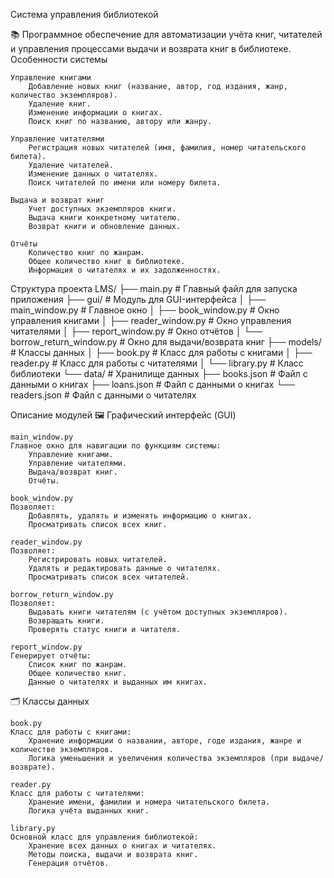 Система управления библиотекой

📚 Программное обеспечение для автоматизации учёта книг, читателей и управления процессами выдачи и возврата книг в библиотеке.
Особенности системы

    Управление книгами
        Добавление новых книг (название, автор, год издания, жанр, количество экземпляров).
        Удаление книг.
        Изменение информации о книгах.
        Поиск книг по названию, автору или жанру.

    Управление читателями
        Регистрация новых читателей (имя, фамилия, номер читательского билета).
        Удаление читателей.
        Изменение данных о читателях.
        Поиск читателей по имени или номеру билета.

    Выдача и возврат книг
        Учет доступных экземпляров книги.
        Выдача книги конкретному читателю.
        Возврат книги и обновление данных.

    Отчёты
        Количество книг по жанрам.
        Общее количество книг в библиотеке.
        Информация о читателях и их задолженностях.

Структура проекта
LMS/
├── main.py                # Главный файл для запуска приложения
├── gui/                   # Модуль для GUI-интерфейса
│   ├── main_window.py     # Главное окно
│   ├── book_window.py     # Окно управления книгами
│   ├── reader_window.py   # Окно управления читателями
│   ├── report_window.py   # Окно отчётов
│   └── borrow_return_window.py  # Окно для выдачи/возврата книг
├── models/                # Классы данных
│   ├── book.py            # Класс для работы с книгами
│   ├── reader.py          # Класс для работы с читателями
│   └── library.py         # Класс библиотеки
└── data/                  # Хранилище данных
    ├── books.json         # Файл с данными о книгах
    ├── loans.json         # Файл с данными о книгах
    └── readers.json       # Файл с данными о читателях

Описание модулей
🖼️ Графический интерфейс (GUI)

    main_window.py
    Главное окно для навигации по функциям системы:
        Управление книгами.
        Управление читателями.
        Выдача/возврат книг.
        Отчёты.

    book_window.py
    Позволяет:
        Добавлять, удалять и изменять информацию о книгах.
        Просматривать список всех книг.

    reader_window.py
    Позволяет:
        Регистрировать новых читателей.
        Удалять и редактировать данные о читателях.
        Просматривать список всех читателей.

    borrow_return_window.py
    Позволяет:
        Выдавать книги читателям (с учётом доступных экземпляров).
        Возвращать книги.
        Проверять статус книги и читателя.

    report_window.py
    Генерирует отчёты:
        Список книг по жанрам.
        Общее количество книг.
        Данные о читателях и выданных им книгах.

🗂️ Классы данных

    book.py
    Класс для работы с книгами:
        Хранение информации о названии, авторе, годе издания, жанре и количестве экземпляров.
        Логика уменьшения и увеличения количества экземпляров (при выдаче/возврате).

    reader.py
    Класс для работы с читателями:
        Хранение имени, фамилии и номера читательского билета.
        Логика учёта выданных книг.

    library.py
    Основной класс для управления библиотекой:
        Хранение всех данных о книгах и читателях.
        Методы поиска, выдачи и возврата книг.
        Генерация отчётов.

